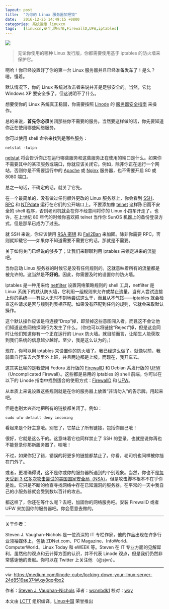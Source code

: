 ```yaml
---
layout: post
title:	"为你的 Linux 服务器加把锁"
date:	2016-12-25 14:49:15 +0800 
categories:	系统运维 linuxcn 
tags:	[linuxcn,安全,防火墙,FirewallD,UFW,iptables]
---
```



![](/Asserts/Images//attachment/album/201612/25/144708p5vukd7hkbm7bxh8.png)



> 
> 无论你使用的哪种 Linux 发行版，你都需要使用基于 iptables 的防火墙来保护它。
> 
> 
> 


啊哈！你已经设置好了你的第一台 Linux 服务器并且已经准备发车了！是么？嗯，慢着。


默认情况下，你的 Linux 系统对攻击者来说并非是足够安全的。当然，它比 Windows XP 要安全多了，但这说明不了什么。


想要使你的 Linux 系统真正稳固，你需要按照 [Linode](https://www.linode.com/) 的 [服务器安全指南](https://www.linode.com/docs/security/securing-your-server) 来操作。


总的来说，**首先你必须**关闭那些你不需要的服务。当然要这样做的话，你先要知道你正在使用哪些网络服务。


你可以使用 shell 命令来找到是哪些服务：



```
netstat -tulpn

```

[netstat](http://www.faqs.org/docs/linux_network/x-087-2-iface.netstat.html) 将会告诉你正在运行哪些服务和这些服务正在使用的端口是什么。如果你不需要其中的某项服务或端口，你就应该关闭它。例如，除非你正在运行一个网站，否则你是不需要运行中的 [Apache](https://httpd.apache.org/) 或 [Nginx](https://www.nginx.com/) 服务器，也不需要开启 80 或 8080 端口。


总之一句话，不确定的话，就关了它先。


在一个最简单的，没有做过任何额外更改的 Linux 服务器上，你会看到 [SSH](https://www.linode.com/docs/tools-reference/ssh/)、 [RPC](http://www.linux.org/threads/tcp-ip-service-remote-procedure-call-rpc.4913/) 和 [NTPdate](https://help.ubuntu.com/lts/serverguide/NTP.html) 运行在它们的公开端口上。不要添加像 [telnet](http://www.telnet.org/htm/faq.htm) 这样陈旧而不安全的 shell 程序，否则老司机就会在你不经意间将你的 Linux 小跑车开走了。也许，在上世纪 80 年代的时候你喜欢把 telnet 当作你 SunOS 机器上的备份登录方式，但是那早已成为了过去。


就 SSH 来说，你应该使用 [RSA 密钥](https://www.linode.com/docs/security/securing-your-server/#create-an-authentication-key-pair) 和 [Fail2Ban](https://www.linode.com/docs/security/securing-your-server/#use-fail2ban-for-ssh-login-protection) 来加固。除非你需要 RPC，否则就卸载它——如果你不知道需要不需要它的话，那就是不需要。


关于如何关门已经说的够多了；让我们来聊聊利用 iptables 来锁定进来的流量吧。


当你启动 Linux 服务器的时候它是没有任何规则的。这就意味着所有的流量都是被允许的。这当然是**不好的**。因此，你需要及时的设置你的防火墙。


Iptables 是一种用来给 [netfilter](https://www.netfilter.org/) 设置网络策略规则的 shell 工具，netfilter 是Linux 系统下的默认防火墙，它利用一组规则来允许或禁止流量。当有人尝试连接上你的系统——有些人无时不刻地尝试这么干，而且从不气馁——iptables 就会检查这些请求是否与规则列表相匹配。如果没有匹配到任何的规则，它就会采取默认操作。


这个默认操作应该是将连接“Drop”掉，即禁掉这些意图闯入者。而且这不会让他们知道这些网络探测行为发生了什么。（你也可以将链接“Reject”掉，但是这会同时让他们知道你有一个正在运行的 Linux 防火墙。就目前而言，让陌生人能获取到我们系统的信息越少越好。至少，我是这么认为的。）


现在，你可以用 iptables 来设置你的防火墙了。我已经这么做了。就像以前，我骑着自行车去六英里外上班，并且两边都是上坡。而现在，我开车去。


这其实比喻的是我使用 Fedora 发行版的 [FirewallD](http://www.firewalld.org/) 和 Debian 系发行版的 [UFW](https://help.ubuntu.com/community/UFW)（Uncomplicated Firewall）。这些都是易用的 iptables 的 shell 前端。你可以在以下的 Linode 指南中找到适合的使用方式：[FirewallD](https://www.linode.com/docs/security/firewalls/introduction-to-firewalld-on-centos) 和 [UFW](https://www.linode.com/docs/security/firewalls/configure-firewall-with-ufw)。


从本质上来说设置这些规则就是在你的服务器上放置“非请勿入”的告示牌。用起来吧。


但是也别太兴奋地把所有的链接都关闭了。例如：



```
sudo ufw default deny incoming

```

看起来是个好主意哦。别忘了，它禁止了所有链接，包括你自己哦！


很好，它就是这么干的。这意味着它也同样禁止了 SSH 的登录。也就是说你再也不能登录你那新服务器了。哇哦！


不过，如果你犯了错，错误的将更多的链接都禁止了。你看，老司机也同样被你挡在门外了。


或者，更准确得说，这不是你或你的服务器所遇到的个别现象。当然，你也不是[每天受到 3 亿多次攻击尝试的美国国家安全局（NSA）](http://thehackernews.com/2016/02/nsa-utah-data-center.html)。但是攻击脚本根本不在乎你是谁。它只是不断的检查寻找网络中存在已知漏洞的服务器。在平常的一天中我自己的小服务器就会受到数以百计的攻击。


都这样了，你还在等什么呢？去吧，加固你的网络服务吧。安装 FirewallD 或者 UFW 来加固你的服务器吧。你会愿意去做的。




---


关于作者：


Steven J. Vaughan-Nichols 是一位资深的 IT 专栏作家，他的作品出现在许多行业领袖媒体上，包括 ZDNet.com、PC Magazine、InfoWorld、ComputerWorld、Linux Today 和 eWEEK 等。Steven 在 IT 专业方面的见解犀利，虽然他的观点和云计算方面的认识，并不代表 Linode 观点，但是我们仍然非常感谢他的贡献。你可以在 Twitter 上关注他 （@sjvn）。




---


via: <https://medium.com/linode-cube/locking-down-your-linux-server-24d8516ae374#.qy8qq4bx2>


作者：[Steven J. Vaughan-Nichols](https://medium.com/linode-cube/locking-down-your-linux-server-24d8516ae374#.qy8qq4bx2) 译者：[wcnnbdk1](https://github.com/wcnnbdk1) 校对：[wxy](https://github.com/wxy)


本文由 [LCTT](https://github.com/LCTT/TranslateProject) 组织编译，[Linux中国](https://linux.cn/) 荣誉推出
